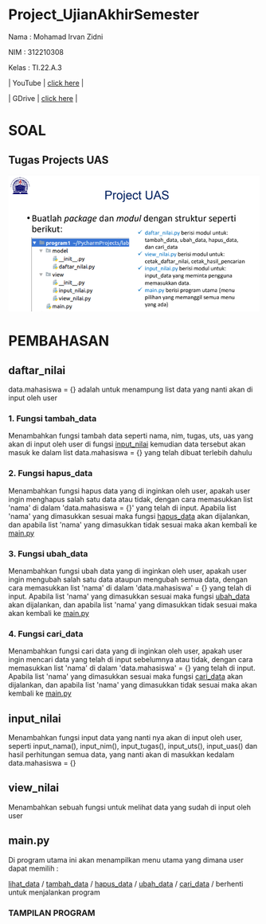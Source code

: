 # Project_UjianAkhirSemester

Nama : Mohamad Irvan Zidni

NIM : 312210308

Kelas : TI.22.A.3

| YouTube | [click here](https://youtu.be/8gmKe5UTEdk)  |

| GDrive  | [click here](https://drive.google.com/file/d/1VMAmOJh856q8_0oVvlUxgZcGMqdGnT1Q/view?usp=sharing)  |

# SOAL

## Tugas Projects UAS

![Img](Picture/Soal%20Projects%20UAS.png)

# PEMBAHASAN

## daftar_nilai

data.mahasiswa = {} adalah untuk menampung list data yang nanti akan di input oleh user

### 1. Fungsi tambah_data

Menambahkan fungsi tambah data seperti nama, nim, tugas, uts, uas yang akan di input oleh user di fungsi [input_nilai](https://github.com/MohamadIrvanZidni/Project_UjianAkhirSemester#input_nilai) kemudian data tersebut akan masuk ke dalam list data.mahasiswa = {} yang telah dibuat terlebih dahulu

### 2. Fungsi hapus_data

Menambahkan fungsi hapus data yang di inginkan oleh user, apakah user ingin menghapus salah satu data atau tidak, dengan cara memasukkan list 'nama' di dalam 'data.mahasiswa = {}' yang telah di input. Apabila list 'nama' yang dimasukkan sesuai maka fungsi [hapus_data](https://github.com/MohamadIrvanZidni/Project_UjianAkhirSemester#2-fungsi-hapus_data) akan dijalankan, dan apabila list 'nama' yang dimasukkan tidak sesuai maka akan kembali ke [main.py](https://github.com/MohamadIrvanZidni/Project_UjianAkhirSemester#mainpy)

### 3. Fungsi ubah_data

Menambahkan fungsi ubah data yang di inginkan oleh user, apakah user ingin mengubah salah satu data ataupun mengubah semua data, dengan cara memasukkan list 'nama' di dalam 'data.mahasiswa' = {} yang telah di input. Apabila list 'nama' yang dimasukkan sesuai maka fungsi [ubah_data](https://github.com/MohamadIrvanZidni/Project_UjianAkhirSemester#3-fungsi-ubah_data) akan dijalankan, dan apabila list 'nama' yang dimasukkan tidak sesuai maka akan kembali ke [main.py](https://github.com/MohamadIrvanZidni/Project_UjianAkhirSemester#mainpy)

### 4. Fungsi cari_data

Menambahkan fungsi cari data yang di inginkan oleh user, apakah user ingin mencari data yang telah di input sebelumnya atau tidak, dengan cara memasukkan list 'nama' di dalam 'data.mahasiswa' = {} yang telah di input. Apabila list 'nama' yang dimasukkan sesuai maka fungsi [cari_data](https://github.com/MohamadIrvanZidni/Project_UjianAkhirSemester#4-fungsi-cari_data) akan dijalankan, dan apabila list 'nama' yang dimasukkan tidak sesuai maka akan kembali ke [main.py](https://github.com/MohamadIrvanZidni/Project_UjianAkhirSemester#mainpy)

## input_nilai

Menambahkan fungsi input data yang nanti nya akan di input oleh user, seperti  input_nama(), input_nim(), input_tugas(), input_uts(), input_uas() dan hasil perhitungan semua data, yang nanti akan di masukkan kedalam data.mahasiswa = {}

## view_nilai

Menambahkan sebuah fungsi untuk melihat data yang sudah di input oleh user

## main.py

Di program utama ini akan menampilkan menu utama yang dimana user dapat memilih :

[lihat_data](https://github.com/MohamadIrvanZidni/Project_UjianAkhirSemester#input_nilai) / [tambah_data](https://github.com/MohamadIrvanZidni/Project_UjianAkhirSemester#1-fungsi-tambah_data) / [hapus_data](https://github.com/MohamadIrvanZidni/Project_UjianAkhirSemester#2-fungsi-hapus_data) / [ubah_data](https://github.com/MohamadIrvanZidni/Project_UjianAkhirSemester#3-fungsi-ubah_data) / [cari_data](https://github.com/MohamadIrvanZidni/Project_UjianAkhirSemester#4-fungsi-cari_data) / berhenti untuk menjalankan program

### TAMPILAN PROGRAM